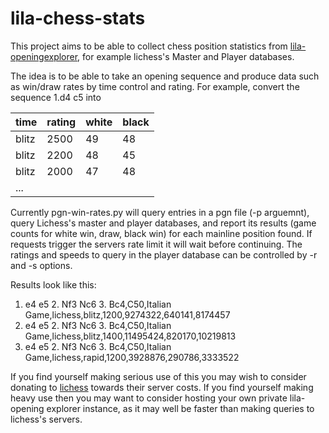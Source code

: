 # lila-chess-stats

This project aims to be able to collect chess position statistics from [lila-openingexplorer](https://github.com/lichess-org/lila-openingexplorer), for example lichess's Master and Player databases.

The idea is to be able to take an opening sequence and produce data such as win/draw rates by time control and rating. For example, convert the sequence 1.d4 c5 into


| time  | rating | white | black |
| ----- | ------ | ----- | ----- |
| blitz | 2500   | 49    | 48    |
| blitz | 2200   | 48    | 45    |
| blitz | 2000   | 47    | 48    |
| ...   |        |       |       |

Currently pgn-win-rates.py will query entries in a pgn file (-p arguemnt), query Lichess's master and player databases, and report its results (game counts for white win, draw, black win) for each mainline position found. If requests trigger the servers rate limit it will wait before continuing. The ratings and speeds to query in the player database can be controlled by -r and -s options.

Results look like this:
1. e4 e5 2. Nf3 Nc6 3. Bc4,C50,Italian Game,lichess,blitz,1200,9274322,640141,8174457
1. e4 e5 2. Nf3 Nc6 3. Bc4,C50,Italian Game,lichess,blitz,1400,11495424,820170,10219813
1. e4 e5 2. Nf3 Nc6 3. Bc4,C50,Italian Game,lichess,rapid,1200,3928876,290786,3333522

If you find yourself making serious use of this you may wish to consider donating to [lichess](https://lichess.org/) towards their server costs. If you find yourself making heavy use then you may want to consider hosting your own private lila-opening explorer instance, as it may well be faster than making queries to lichess's servers.